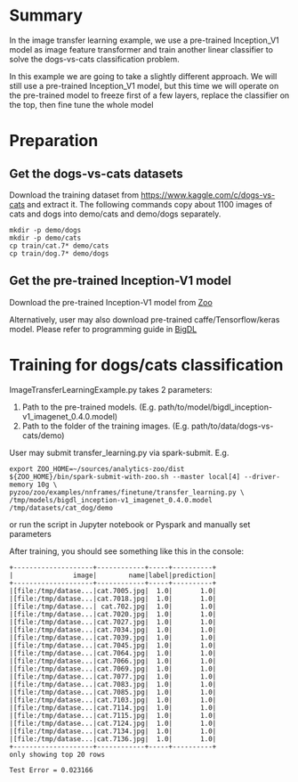 # Summary

In the image transfer learning example, we use a pre-trained Inception_V1 model as
image feature transformer and train another linear classifier to solve the dogs-vs-cats
classification problem.

In this example we are going to take a slightly different approach. We will still use a pre-trained
 Inception_V1 model, but this time we will operate on the pre-trained model to freeze first of
a few layers, replace the classifier on the top, then fine tune the whole model

# Preparation

## Get the dogs-vs-cats datasets

Download the training dataset from https://www.kaggle.com/c/dogs-vs-cats and extract it.
The following commands copy about 1100 images of cats and dogs into demo/cats and demo/dogs separately.

```
mkdir -p demo/dogs
mkdir -p demo/cats
cp train/cat.7* demo/cats
cp train/dog.7* demo/dogs
```

## Get the pre-trained Inception-V1 model

Download the pre-trained Inception-V1 model from [Zoo](https://s3-ap-southeast-1.amazonaws.com/bigdl-models/imageclassification/imagenet/bigdl_inception-v1_imagenet_0.4.0.model)

Alternatively, user may also download pre-trained caffe/Tensorflow/keras model. Please refer to
programming guide in [BigDL](https://bigdl-project.github.io/) 

# Training for dogs/cats classification

ImageTransferLearningExample.py takes 2 parameters:
1. Path to the pre-trained models. (E.g. path/to/model/bigdl_inception-v1_imagenet_0.4.0.model)
2. Path to the folder of the training images. (E.g. path/to/data/dogs-vs-cats/demo)

User may submit transfer_learning.py via spark-submit.
E.g.
```
export ZOO_HOME=~/sources/analytics-zoo/dist
${ZOO_HOME}/bin/spark-submit-with-zoo.sh --master local[4] --driver-memory 10g \
pyzoo/zoo/examples/nnframes/finetune/transfer_learning.py \
/tmp/models/bigdl_inception-v1_imagenet_0.4.0.model /tmp/datasets/cat_dog/demo
```

or run the script in Jupyter notebook or Pyspark and manually set parameters

After training, you should see something like this in the console:

```
+--------------------+------------+-----+----------+
|               image|        name|label|prediction|
+--------------------+------------+-----+----------+
|[file:/tmp/datase...|cat.7005.jpg|  1.0|       1.0|
|[file:/tmp/datase...|cat.7018.jpg|  1.0|       1.0|
|[file:/tmp/datase...| cat.702.jpg|  1.0|       1.0|
|[file:/tmp/datase...|cat.7020.jpg|  1.0|       1.0|
|[file:/tmp/datase...|cat.7027.jpg|  1.0|       1.0|
|[file:/tmp/datase...|cat.7034.jpg|  1.0|       1.0|
|[file:/tmp/datase...|cat.7039.jpg|  1.0|       1.0|
|[file:/tmp/datase...|cat.7045.jpg|  1.0|       1.0|
|[file:/tmp/datase...|cat.7064.jpg|  1.0|       1.0|
|[file:/tmp/datase...|cat.7066.jpg|  1.0|       1.0|
|[file:/tmp/datase...|cat.7069.jpg|  1.0|       1.0|
|[file:/tmp/datase...|cat.7077.jpg|  1.0|       1.0|
|[file:/tmp/datase...|cat.7083.jpg|  1.0|       1.0|
|[file:/tmp/datase...|cat.7085.jpg|  1.0|       1.0|
|[file:/tmp/datase...|cat.7103.jpg|  1.0|       1.0|
|[file:/tmp/datase...|cat.7114.jpg|  1.0|       1.0|
|[file:/tmp/datase...|cat.7115.jpg|  1.0|       1.0|
|[file:/tmp/datase...|cat.7124.jpg|  1.0|       1.0|
|[file:/tmp/datase...|cat.7134.jpg|  1.0|       1.0|
|[file:/tmp/datase...|cat.7136.jpg|  1.0|       1.0|
+--------------------+------------+-----+----------+
only showing top 20 rows

Test Error = 0.023166

```